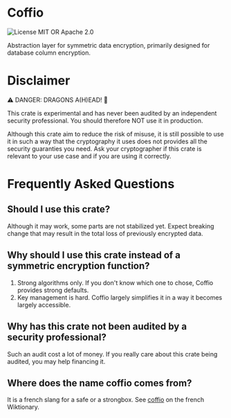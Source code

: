 
[//]: # (Copyright 2019-2020 Rodolphe Bréard <rodolphe@breard.tf>)

[//]: # (Copying and distribution of this file, with or without modification,)
[//]: # (are permitted in any medium without royalty provided the copyright)
[//]: # (notice and this notice are preserved.  This file is offered as-is,)
[//]: # (without any warranty.)


# Coffio

![License MIT OR Apache 2.0](https://img.shields.io/badge/license-MIT%20OR%20Apache--2.0-blue)

Abstraction layer for symmetric data encryption, primarily designed for database column encryption.


# Disclaimer

:warning: DANGER: DRAGONS A(H)EAD! :dragon_face:

This crate is experimental and has never been audited by an independent security professional. You should therefore NOT use it in production.

Although this crate aim to reduce the risk of misuse, it is still possible to use it in such a way that the cryptography it uses does not provides all the security guaranties you need. Ask your cryptographer if this crate is relevant to your use case and if you are using it correctly.


# Frequently Asked Questions

## Should I use this crate?

Although it may work, some parts are not stabilized yet. Expect breaking change that may result in the total loss of previously encrypted data.

## Why should I use this crate instead of a symmetric encryption function?

1. Strong algorithms only. If you don't know which one to chose, Coffio provides strong defaults.
2. Key management is hard. Coffio largely simplifies it in a way it becomes largely accessible.

## Why has this crate not been audited by a security professional?

Such an audit cost a lot of money. If you really care about this crate being audited, you may help financing it.

## Where does the name coffio comes from?

It is a french slang for a safe or a strongbox. See [coffio](https://fr.wiktionary.org/wiki/coffio) on the french Wiktionary.
